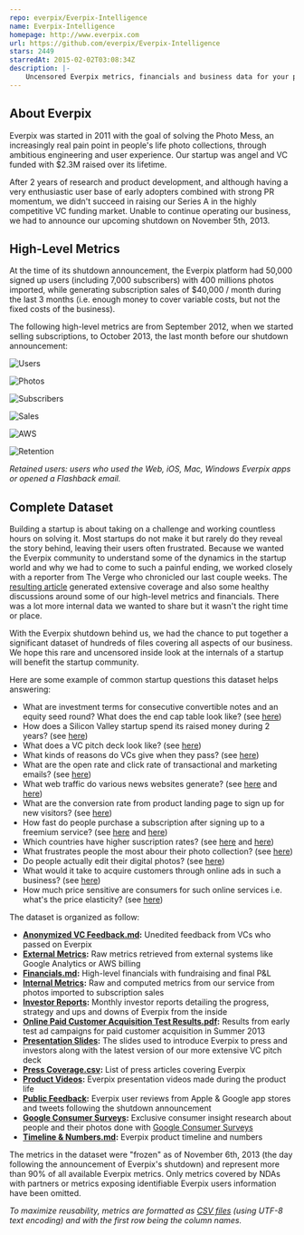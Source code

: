 ```yaml
---
repo: everpix/Everpix-Intelligence
name: Everpix-Intelligence
homepage: http://www.everpix.com
url: https://github.com/everpix/Everpix-Intelligence
stars: 2449
starredAt: 2015-02-02T03:08:34Z
description: |-
    Uncensored Everpix metrics, financials and business data for your perusing
---
```


About Everpix
-------------

Everpix was started in 2011 with the goal of solving the Photo Mess, an increasingly real pain point in people's life photo collections, through ambitious engineering and user experience. Our startup was angel and VC funded with $2.3M raised over its lifetime.

After 2 years of research and product development, and although having a very enthusiastic user base of early adopters combined with strong PR momentum, we didn't succeed in raising our Series A in the highly competitive VC funding market. Unable to continue operating our business, we had to announce our upcoming shutdown on November 5th, 2013.

High-Level Metrics
------------------

At the time of its shutdown announcement, the Everpix platform had 50,000 signed up users (including 7,000 subscribers) with 400 millions photos imported, while generating subscription sales of $40,000 / month during the last 3 months (i.e. enough money to cover variable costs, but not the fixed costs of the business).

The following high-level metrics are from September 2012, when we started selling subscriptions, to October 2013, the last month before our shutdown announcement:

![Users](https://raw.github.com/everpix/Everpix-Intelligence/master/_graphs/users.png)

![Photos](https://raw.github.com/everpix/Everpix-Intelligence/master/_graphs/photos.png)

![Subscribers](https://raw.github.com/everpix/Everpix-Intelligence/master/_graphs/subscribers.png)

![Sales](https://raw.github.com/everpix/Everpix-Intelligence/master/_graphs/sales.png)

![AWS](https://raw.github.com/everpix/Everpix-Intelligence/master/_graphs/aws.png)

![Retention](https://raw.github.com/everpix/Everpix-Intelligence/master/_graphs/retention.png)

*Retained users: users who used the Web, iOS, Mac, Windows Everpix apps or opened a Flashback email.*

Complete Dataset
----------------

Building a startup is about taking on a challenge and working countless hours on solving it. Most startups do not make it but rarely do they reveal the story behind, leaving their users often frustrated. Because we wanted the Everpix community to understand some of the dynamics in the startup world and why we had to come to such a painful ending, we worked closely with a reporter from The Verge who chronicled our last couple weeks. The [resulting article](http://www.theverge.com/2013/11/5/5039216/everpix-life-and-death-inside-the-worlds-best-photo-startup) generated extensive coverage and also some healthy discussions around some of our high-level metrics and financials. There was a lot more internal data we wanted to share but it wasn't the right time or place.

With the Everpix shutdown behind us, we had the chance to put together a significant dataset of hundreds of files covering all aspects of our business. We hope this rare and uncensored inside look at the internals of a startup will benefit the startup community.

Here are some example of common startup questions this dataset helps answering:

* What are investment terms for consecutive convertible notes and an equity seed round? What does the end cap table look like? (see [here](Financials.md))
* How does a Silicon Valley startup spend its raised money during 2 years? (see [here](Financials.md))
* What does a VC pitch deck look like? (see [here](Presentation%20Slides))
* What kinds of reasons do VCs give when they pass? (see [here](Anonymized%20VC%20Feedback.md))
* What are the open rate and click rate of transactional and marketing emails? (see [here](Internal%20Metrics/Sendgrid%20(Emails%20to%20Everpix%20Users).csv))
* What web traffic do various news websites generate? (see [here](Press%20Coverage.csv) and [here](External%20Metrics/Daily%20Website%20Traffic.csv))
* What are the conversion rate from product landing page to sign up for new visitors? (see [here](Internal%20Metrics/System%20Users%20%28First%20Time%20Visitors%20to%20Web%20Invites%20Ratio%20-%20Weekly%29.csv))
* How fast do people purchase a subscription after signing up to a freemium service? (see [here](Internal%20Metrics/Latencies%20%28Monthly%20Subscription%20Latency%20in%20Days%20-%20Since%20March%201st%29.csv) and [here](Internal%20Metrics/Latencies%20%28Yearly%20Subscription%20Latency%20in%20Days%20-%20Since%20March%201st%29.csv))
* Which countries have higher suscription rates? (see [here](Internal%20Metrics/User%20Countries%20%28Free%20Users%20Countries%29.csv) and [here](Internal%20Metrics/User%20Countries%20(Subscribed%20Users%20Countries).csv))
* What frustrates people the most abour their photo collection? (see [here](Google%20Consumer%20Surveys/What%20frustrates%20you%20the%20most%20about%20your%20photo%20collection.pdf))
* Do people actually edit their digital photos? (see [here](Google%20Consumer%20Surveys/Do%20you%20regularly%20edit%20your%20photos.pdf))
* What would it take to acquire customers through online ads in such a business? (see [here](Online%20Paid%20Customer%20Acquisition%20Test%20Results.pdf))
* How much price sensitive are consumers for such online services i.e. what's the price elasticity? (see [here](Investor%20Reports/2012-11.md))

The dataset is organized as follow:

* **[Anonymized VC Feedback.md](Anonymized%20VC%20Feedback.md):** Unedited feedback from VCs who passed on Everpix
* **[External Metrics](External%20Metrics):** Raw metrics retrieved from external systems like Google Analytics or AWS billing
* **[Financials.md](Financials.md):** High-level financials with fundraising and final P&L
* **[Internal Metrics](Internal%20Metrics):** Raw and computed metrics from our service from photos imported to subscription sales
* **[Investor Reports](Investor%20Reports):** Monthly investor reports detailing the progress, strategy and ups and downs of Everpix from the inside
* **[Online Paid Customer Acquisition Test Results.pdf](Online%20Paid%20Customer%20Acquisition%20Test%20Results.pdf):** Results from early test ad campaigns for paid customer acquisition in Summer 2013
* **[Presentation Slides](Presentation%20Slides):** The slides used to introduce Everpix to press and investors along with the latest version of our more extensive VC pitch deck
* **[Press Coverage.csv](Press%20Coverage.csv):** List of press articles covering Everpix
* **[Product Videos](Product%20Videos):** Everpix presentation videos made during the product life
* **[Public Feedback](Public%20Feedback):** Everpix user reviews from Apple & Google app stores and tweets following the shutdown announcement
* **[Google Consumer Surveys](Google%20Consumer%20Surveys):** Exclusive consumer insight research about people and their photos done with [Google Consumer Surveys](http://www.google.com/insights/consumersurveys/home)
* **[Timeline & Numbers.md](Timeline%20%26%20Numbers.md):** Everpix product timeline and numbers

The metrics in the dataset were "frozen" as of November 6th, 2013 (the day following the announcement of Everpix's shutdown) and represent more than 90% of all available Everpix metrics. Only metrics covered by NDAs with partners or metrics exposing identifiable Everpix users information have been omitted.

*To maximize reusability, metrics are formatted as [CSV files](https://en.wikipedia.org/wiki/Comma-separated_values) (using UTF-8 text encoding) and with the first row being the column names.*

